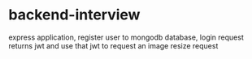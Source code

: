# backend-interview
express application, register user to mongodb database, login request returns jwt and use that jwt to request an image resize request